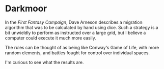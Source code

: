 # Darkmoor

In the *First Fantasy Campaign*, Dave Arneson describes a migration algorithm that was to be calculated by hand using dice. Such a strategy is a bit unwieldly to perform as instructed over a large grid, but I believe a computer could execute it much more easily.

The rules can be thought of as being like Conway's Game of Life, with more random elements, and battles fought for control over individual spaces.

I'm curious to see what the results are.


